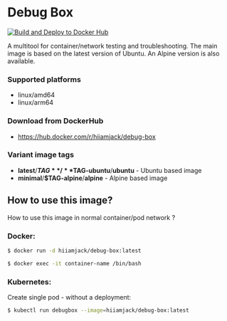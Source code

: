 # Debug Box

[![Build and Deploy to Docker Hub](https://github.com/hiimjack/debug-box/actions/workflows/push.yaml/badge.svg)](https://github.com/hiimjack/debug-box/actions/workflows/push.yaml)


A multitool for container/network testing and troubleshooting. The main image is based on the latest version of Ubuntu. An Alpine version is also available.

### Supported platforms

+ linux/amd64
+ linux/arm64

### Download from DockerHub

+ https://hub.docker.com/r/hiiamjack/debug-box

### Variant image tags

+ **latest**/**$TAG**/**$TAG-ubuntu**/**ubuntu** - Ubuntu based image
+ **minimal**/**$TAG-alpine**/**alpine** - Alpine based image



## How to use this image?
How to use this image in normal container/pod network ?

### Docker:

```bash
$ docker run -d hiiamjack/debug-box:latest

$ docker exec -it container-name /bin/bash
```

### Kubernetes:

Create single pod - without a deployment:

```bash
$ kubectl run debugbox --image=hiiamjack/debug-box:latest
```



